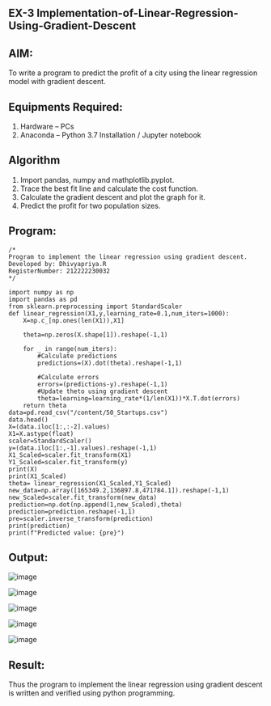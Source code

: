## EX-3 Implementation-of-Linear-Regression-Using-Gradient-Descent

## AIM:

To write a program to predict the profit of a city using the linear regression model with gradient descent.

## Equipments Required:

1. Hardware – PCs
2. Anaconda – Python 3.7 Installation / Jupyter notebook

## Algorithm

1. Import pandas, numpy and mathplotlib.pyplot.
2. Trace the best fit line and calculate the cost function.
3. Calculate the gradient descent and plot the graph for it.
4. Predict the profit for two population sizes.
 
## Program:
```
/*
Program to implement the linear regression using gradient descent.
Developed by: Dhivyapriya.R
RegisterNumber: 212222230032
*/
```
```
import numpy as np 
import pandas as pd
from sklearn.preprocessing import StandardScaler
def linear_regression(X1,y,learning_rate=0.1,num_iters=1000):
    X=np.c_[np.ones(len(X1)),X1]
    
    theta=np.zeros(X.shape[1]).reshape(-1,1)
    
    for _ in range(num_iters):
        #Calculate predictions
        predictions=(X).dot(theta).reshape(-1,1)
        
        #Calculate errors
        errors=(predictions-y).reshape(-1,1)
        #Update theto using gradient descent
        theta=learning=learning_rate*(1/len(X1))*X.T.dot(errors)
    return theta
data=pd.read_csv("/content/50_Startups.csv")
data.head()
X=(data.iloc[1:,:-2].values)
X1=X.astype(float)
scaler=StandardScaler()
y=(data.iloc[1:,-1].values).reshape(-1,1)
X1_Scaled=scaler.fit_transform(X1)
Y1_Scaled=scaler.fit_transform(y)
print(X)
print(X1_Scaled)
theta= linear_regression(X1_Scaled,Y1_Scaled)
new_data=np.array([165349.2,136897.8,471784.1]).reshape(-1,1)
new_Scaled=scaler.fit_transform(new_data)
prediction=np.dot(np.append(1,new_Scaled),theta)
prediction=prediction.reshape(-1,1)
pre=scaler.inverse_transform(prediction)
print(prediction)
print(f"Predicted value: {pre}")
```
## Output:

![image](https://github.com/dhivyapriyar/Implementation-of-Linear-Regression-Using-Gradient-Descent/assets/119477552/07e33d1b-5609-4deb-bca3-772960e28a23)

![image](https://github.com/dhivyapriyar/Implementation-of-Linear-Regression-Using-Gradient-Descent/assets/119477552/f72a5847-aaf7-4ff8-9a65-e1a803e18403)

![image](https://github.com/dhivyapriyar/Implementation-of-Linear-Regression-Using-Gradient-Descent/assets/119477552/b47924d7-50f5-401f-a082-001b472ac788)

![image](https://github.com/dhivyapriyar/Implementation-of-Linear-Regression-Using-Gradient-Descent/assets/119477552/2fb7e41d-03b6-4cc0-9a49-ff8c09b4fa28)

![image](https://github.com/dhivyapriyar/Implementation-of-Linear-Regression-Using-Gradient-Descent/assets/119477552/523aff44-694f-4878-a767-c853d89bb205)

## Result:

Thus the program to implement the linear regression using gradient descent is written and verified using python programming.
